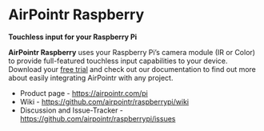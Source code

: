 # AirPointr Raspberry

**Touchless input for your Raspberry Pi**

**AirPointr Raspberry** uses your Raspberry Pi’s camera module (IR or Color) to provide full-featured touchless input capabilities to your device. Download your <a href="https://airpointr.com/pi#get" target="_blank">free trial</a> and check out our documentation to find out more about easily integrating AirPointr with any project.

- Product page - <https://airpointr.com/pi>
- Wiki - <https://github.com/airpointr/raspberrypi/wiki>
- Discussion and Issue-Tracker - <https://github.com/airpointr/raspberrypi/issues>
